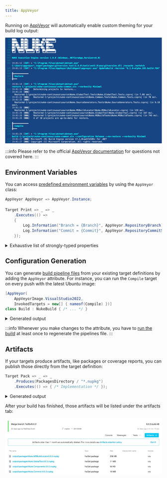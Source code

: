 ```yaml
---
title: AppVeyor
---
```


Running on [AppVeyor](https://www.appveyor.com/) will automatically enable custom theming for your build log output:

![AppVeyor Log Output](appveyor.webp)

:::info
Please refer to the official [AppVeyor documentation](https://www.appveyor.com/docs/) for questions not covered here.
:::

## Environment Variables

You can access [predefined environment variables](https://www.appveyor.com/docs/environment-variables/) by using the `AppVeyor` class:

```csharp
AppVeyor AppVeyor => AppVeyor.Instance;

Target Print => _ => _
    .Executes(() =>
    {
        Log.Information("Branch = {Branch}", AppVeyor.RepositoryBranch);
        Log.Information("Commit = {Commit}", AppVeyor.RepositoryCommitSha);
    });
```

<details>
<summary>Exhaustive list of strongly-typed properties</summary>

```csharp
class AppVeyor
{
    string   AccountName                     { get; }
    string   ApiUrl                          { get; }
    string   BuildFolder                     { get; }
    int      BuildId                         { get; }
    int      BuildNumber                     { get; }
    string   BuildVersion                    { get; }
    string   BuildWorkerImage                { get; }
    Tool     Cli                             { get; }
    string   Configuration                   { get; }
    bool     ForcedBuild                     { get; }
    string   JobId                           { get; }
    string   JobName                         { get; }
    int      JobNumber                       { get; }
    string   Platform                        { get; }
    int      ProjectId                       { get; }
    string   ProjectName                     { get; }
    string   ProjectSlug                     { get; }
    int?     PullRequestNumber               { get; }
    string   PullRequestTitle                { get; }
    bool     Rebuild                         { get; }
    string   RepositoryBranch                { get; }
    string   RepositoryCommitAuthor          { get; }
    string   RepositoryCommitAuthorEmail     { get; }
    string   RepositoryCommitMessage         { get; }
    string   RepositoryCommitMessageExtended { get; }
    string   RepositoryCommitSha             { get; }
    DateTime RepositoryCommitTimestamp       { get; }
    string   RepositoryName                  { get; }
    string   RepositoryProvider              { get; }
    string   RepositoryScm                   { get; }
    bool     RepositoryTag                   { get; }
    string   RepositoryTagName               { get; }
    bool     ScheduledBuild                  { get; }
    string   Url                             { get; }
}
```

</details>

## Configuration Generation

You can generate [build pipeline files](https://appveyor.com/docs/appveyor-yml/) from your existing target definitions by adding the `AppVeyor` attribute. For instance, you can run the `Compile` target on every push with the latest Ubuntu image:

```csharp title="Build.cs"
[AppVeyor(
    AppVeyorImage.VisualStudio2022,
    InvokedTargets = new[] { nameof(Compile) })]
class Build : NukeBuild { /* ... */ }
``` 

<details>
<summary>Generated output</summary>

```yaml title="appveyor.yml"

image:
  - Visual Studio 2022

build_script:
  - cmd: .\build.cmd Compile
  - sh: ./build.cmd Compile
```

</details>

:::info
Whenever you make changes to the attribute, you have to [run the build](../01-getting-started/03-execution.md) at least once to regenerate the pipelines file.
:::

## Artifacts

If your targets produce artifacts, like packages or coverage reports, you can publish those directly from the target definition:

```csharp
Target Pack => _ => _
    .Produces(PackagesDirectory / "*.nupkg")
    .Executes(() => { /* Implementation */ });
```

<details>
<summary>Generated output</summary>

```yaml title="appveyor.yml"
artifacts:
  - path: output/packages/*.nupkg
```
</details>

After your build has finished, those artifacts will be listed under the artifacts tab:

<p style={{maxWidth:'900px'}}>

![AppVeyor Artifacts Tab](appveyor-artifacts.webp)

</p>
